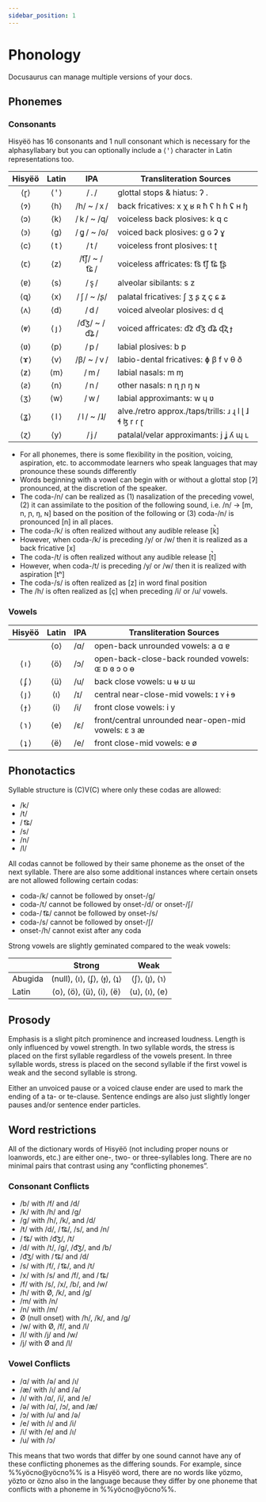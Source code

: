 ```yaml
---
sidebar_position: 1
---
```


# Phonology

Docusaurus can manage multiple versions of your docs.

## Phonemes

### Consonants

Hisyëö has 16 consonants and 1 null consonant which is necessary for the
alphasyllabary but you can optionally include a ⟨ ꞌ ⟩ character in Latin
representations too.

| Hisyëö |  Latin   |      IPA      | Transliteration Sources                                    |
| :----: | :------: | :-----------: | ---------------------------------------------------------- |
| ⟨ɽ⟩  | ⟨ ꞌ ⟩ |     / . /     | glottal stops & hiatus: ʔ .                                |
| ⟨ɂ⟩  |  ⟨h⟩   |  /h/ ~ / x /  | back fricatives: x χ ʁ ʀ ħ ʕ h ɦ ʢ ʜ ɧ                     |
| ⟨ɔ⟩  |  ⟨k⟩   |  / k / ~ /q/  | voiceless back plosives: k q c                             |
| ⟨ꜿ⟩ |  ⟨g⟩   |  / ɡ͈ / ~ /ɢ/  | voiced back plosives: g ɢ ʡ ɣ                              |
| ⟨c⟩  | ⟨ t ⟩  |     / t /     | voiceless front plosives: t ʈ                              |
| ⟨ꞇ⟩ |  ⟨z⟩   | /t͡ʃ/ ~ / t͡ɕ / | voiceless affricates: t͡s  t͡ʃ  t͡ɕ  ʈ͡ʂ                       |
| ⟨ɐ⟩  |  ⟨s⟩   |     / s̟ /     | alveolar sibilants: s z                                    |
| ⟨ɋ⟩  |  ⟨x⟩   |  / ʃ / ~ /ʂ/  | palatal fricatives: ʃ ʒ ʂ ʐ ç ɕ ʑ                          |
| ⟨ʌ⟩  |  ⟨d⟩   |     / d /     | voiced alveolar plosives: d ɖ                              |
| ⟨ⱴ⟩ | ⟨ ȷ ⟩  | /d͡ʒ/ ~ / d͡ʑ / | voiced affricates: d͡z d͡ʒ d͡ʑ ɖ͡ʐ ɟ                           |
| ⟨ʋ⟩  |  ⟨p⟩   |     / p /     | labial plosives:  b p                                      |
| ⟨ɤ⟩  |  ⟨v⟩   |  /β/ ~ / v /  | labio-dental fricatives: ɸ β f v θ ð                       |
| ⟨ƶ⟩  |  ⟨m⟩   |     / m /     | labial nasals: m ɱ                                         |
| ⟨ƨ⟩  |  ⟨n⟩   |     / n /     | other nasals:  n ɳ ɲ ŋ ɴ                                   |
| ⟨ʒ⟩  |  ⟨w⟩   |     / w /     | labial approximants: w ɥ ʋ                                 |
| ⟨ʓ⟩  | ⟨ l ⟩  |  / l / ~ /ɺ/  | alve./retro approx./taps/trills: ɹ  ɻ  l  ɭ  ɺ ɬ ɮ  r  ɾ ɽ |
| ⟨ɀ⟩  |  ⟨y⟩   |     / j /     | patalal/velar approximants: j ʝ ʎ ɰ ʟ                      |

- For all phonemes, there is some flexibility in the position, voicing, aspiration, etc. to accommodate learners who speak languages that may pronounce these sounds differently
- Words beginning with a vowel can begin with or without a glottal stop [ʔ] pronounced, at the discretion of the speaker.
- The coda-/n/ can be realized as (1) nasalization of the preceding vowel, (2) it can assimilate to the position of the following sound, i.e. /n/ → [m, n, ɲ, ŋ, ɴ] based on the position of the following or (3) coda-/n/ is pronounced [n] in all places.
- The coda-/k/ is often realized without any audible release [k̚]
- However, when coda-/k/ is preceding /y/ or /w/ then it is realized as a back fricative [x]
- The coda-/t/ is often realized without any audible release [t̚]
- However, when coda-/t/ is preceding /y/ or /w/ then it is realized with aspiration [tʰ]
- The coda-/s/ is often realized as [z] in word final position
- The /h/ is often realized as [ç] when preceding /i/ or /u/ vowels.


### Vowels

| Hisyëö  | Latin | IPA | Transliteration Sources                             |
| :-----: | :---: | --- | --------------------------------------------------- |
|         | ⟨o⟩ | /ɑ/ | open-back unrounded vowels: a ɑ ɐ                        |
| ⟨ ı ⟩ | ⟨ö⟩ | /ɔ/ | open-back-close-back rounded vowels: ɶ ɒ ɞ ɔ o ɵ               |
| ⟨ ʄ ⟩ | ⟨ü⟩ | /u/ | back close vowels: u ʉ ʊ ɯ                          |
| ⟨ ȷ ⟩ | ⟨ı⟩ | /ɪ/ | central near-close-mid vowels: ɪ ʏ ɨ ɘ       |
| ⟨ ɟ ⟩ | ⟨i⟩ | /i/ | front close vowels: i y                     |
| ⟨ ɿ ⟩ | ⟨e⟩ | /ɛ/ | front/central unrounded near-open-mid vowels: ɛ ɜ æ |
| ⟨ ʇ ⟩ | ⟨ë⟩ | /e/ | front close-mid vowels: e ø                         |

## Phonotactics

Syllable structure is (C)V(C) where only these codas are allowed:
- /k/
- /t/
- / t͡ɕ/
- /s/
- /n/
- /l/

All codas cannot be followed by their same phoneme as the onset of the next
syllable. There are also some additional instances where certain onsets are not
allowed following certain codas:
- coda-/k/ cannot be followed by onset-/g/
- coda-/t/ cannot be followed by onset-/d/ or onset-/ʃ/
- coda-/ t͡ɕ/ cannot be followed by onset-/s/
- coda-/s/ cannot be followed by onset-/ʃ/
- onset-/h/ cannot exist after any coda

Strong vowels are slightly geminated compared to the weak vowels:

|         |               Strong               |        Weak         |
| ------- | :--------------------------------: | :-----------------: |
| Abugida | (null), ⟨ı⟩, ⟨ʄ⟩, ⟨ɟ⟩, ⟨ʇ⟩ | ⟨ʃ⟩, ⟨ȷ⟩, ⟨ɿ⟩ |
| Latin   | ⟨o⟩, ⟨ö⟩, ⟨ü⟩, ⟨i⟩, ⟨ë⟩  | ⟨u⟩, ⟨ı⟩, ⟨e⟩ |

## Prosody

Emphasis is a slight pitch prominence and increased loudness. Length is only
influenced by vowel strength. In two syllable words, the stress is placed on the
first syllable regardless of the vowels present. In three syllable words, stress
is placed on the second syllable if the first vowel is weak and the second
syllable is strong.

Either an unvoiced pause or a voiced clause ender are used to mark the ending of
a ta- or te-clause. Sentence endings are also just slightly longer pauses and/or
sentence ender particles.

## Word restrictions

All of the dictionary words of Hisyëö (not including proper nouns or loanwords,
etc.) are either one-, two- or three-syllables long. There are no minimal pairs
that contrast using any “conflicting phonemes”.

### Consonant Conflicts
- /b/ with /f/ and /d/
- /k/ with /h/ and /g/
- /g/ with /h/, /k/, and /d/
- /t/ with /d/, / t͡ɕ/, /s/, and /n/
- / t͡ɕ/ with /d͡ʒ/, /t/
- /d/ with /t/, /g/, /d͡ʒ/, and /b/
- /d͡ʒ/ with / t͡ɕ/ and /d/
- /s/ with /f/, / t͡ɕ/, and /t/
- /x/ with /s/ and /f/, and / t͡ɕ/
- /f/ with /s/, /x/, /b/, and /w/
- /h/ with Ø, /k/, and /g/
- /m/ with /n/
- /n/ with /m/
- Ø (null onset) with /h/, /k/, and /g/
- /w/ with Ø, /f/, and /l/
- /l/ with /j/ and /w/
- /j/ with Ø and /l/

### Vowel Conflicts
- /ɑ/ with /ə/ and /ı/           
- /æ/ with /ı/ and /ə/    
- /ı/ with /ɑ/, /i/, and /e/
- /ə/ with /ɑ/, /ɔ/, and /æ/
- /ɔ/ with /u/ and /ə/
- /e/ with /ı/ and /i/
- /i/ with /e/ and /ı/
- /u/ with /ɔ/

This means that two words that differ by one sound cannot have any of these conflicting phonemes as the differing sounds. For example, since %%yöcno@yöcno%% is a Hisyëö word, there are no words like yözmo, yözto or özno also in the language because they differ by one phoneme that conflicts with a phoneme in %%yöcno@yöcno%%.